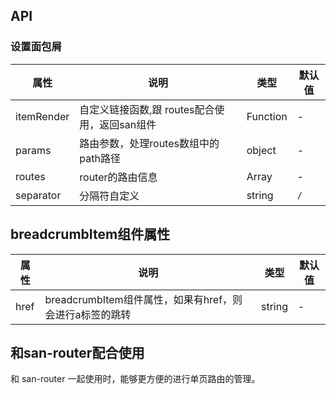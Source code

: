 ## API

### 设置面包屑

| 属性 | 说明 | 类型 | 默认值 |
| --- | --- | --- | --- |
| itemRender| 自定义链接函数,跟 routes配合使用，返回san组件 | Function | - |
| params | 路由参数，处理routes数组中的path路径 | object | - |
| routes | router的路由信息 | Array | - |
| separator | 分隔符自定义 | string | `/` |

## breadcrumbItem组件属性
| 属性 | 说明 | 类型 | 默认值 |
| --- | --- | --- | --- |
| href | breadcrumbItem组件属性，如果有href，则会进行a标签的跳转 | string | - |

## 和san-router配合使用
和 san-router 一起使用时，能够更方便的进行单页路由的管理。
